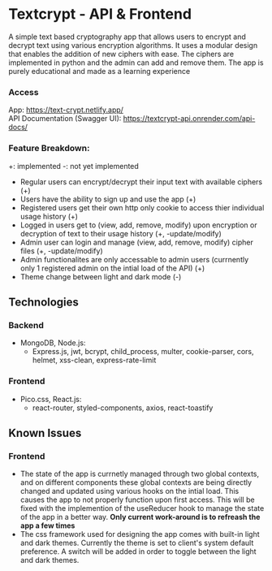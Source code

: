 # Textcrypt - API & Frontend

A simple text based cryptography app that allows users to encrypt and decrypt text using various encryption algorithms. It uses a modular design that enables the addition of new ciphers with ease. The ciphers are implemented in python and the admin can add and remove them. The app is purely educational and made as a learning experience

### Access

App: https://text-crypt.netlify.app/
<br>
API Documentation (Swagger UI): https://textcrypt-api.onrender.com/api-docs/

### Feature Breakdown:

+: implemented
-: not yet implemented

- Regular users can encrypt/decrypt their input text with available ciphers (+)
- Users have the ability to sign up and use the app (+)
- Registered users get their own http only cookie to access thier individual usage history (+)
- Logged in users get to (view, add, remove, modify) upon encryption or decryption of text to their usage history (+, -update/modify)
- Admin user can login and manage (view, add, remove, modify) cipher files (+, -update/modify)
- Admin functionalites are only accessable to admin users (currnently only 1 registered admin on the intial load of the API) (+)
- Theme change between light and dark mode (-)

## Technologies

### Backend

- MongoDB, Node.js:
  - Express.js, jwt, bcrypt, child_process, multer, cookie-parser, cors, helmet, xss-clean, express-rate-limit

### Frontend

- Pico.css, React.js:
  - react-router, styled-components, axios, react-toastify

## Known Issues

### Frontend

- The state of the app is currnetly managed through two global contexts, and on different components these global contexts are being directly changed and updated using various hooks on the intial load. This causes the app to not properly function upon first access. This will be fixed with the implemention of the useReducer hook to manage the state of the app in a better way. **Only current work-around is to refreash the app a few times**
- The css framework used for designing the app comes with built-in light and dark themes. Currently the theme is set to client's system default preference. A switch will be added in order to toggle between the light and dark themes.
